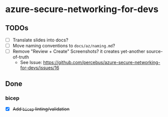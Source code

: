 # azure-secure-networking-for-devs

## TODOs

- [ ] Translate slides into docs?
- [ ] Move naming conventions to `docs/az/naming.md`?
- [ ] Remove "Review + Create" Screenshots? it creates yet-another source-of-truth
  - See Issue: https://github.com/percebus/azure-secure-networking-for-devs/issues/16

## Done

### bicep

- [x] ~~Add `bicep` linting/validation~~
